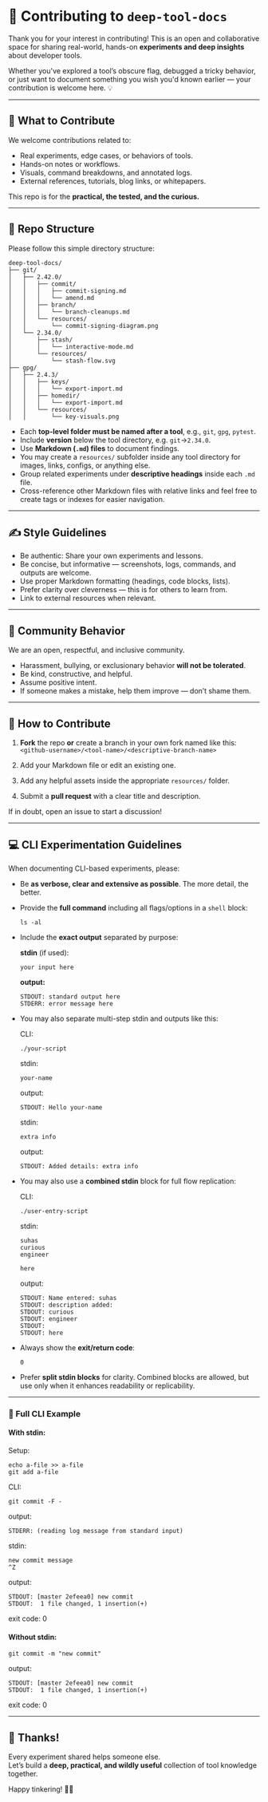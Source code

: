
# 🤝 Contributing to `deep-tool-docs`

Thank you for your interest in contributing! This is an open and collaborative space for sharing real-world, hands-on **experiments and deep insights** about developer tools.

Whether you've explored a tool’s obscure flag, debugged a tricky behavior, or just want to document something you wish you'd known earlier — your contribution is welcome here. 💡

---

## 🌱 What to Contribute

We welcome contributions related to:
- Real experiments, edge cases, or behaviors of tools.
- Hands-on notes or workflows.
- Visuals, command breakdowns, and annotated logs.
- External references, tutorials, blog links, or whitepapers.

This repo is for the **practical, the tested, and the curious.**

---

## 📁 Repo Structure

Please follow this simple directory structure:

```text
deep-tool-docs/
├── git/
│   ├── 2.42.0/
│   │   ├── commit/
│   │   │   ├── commit-signing.md
│   │   │   └── amend.md
│   │   ├── branch/
│   │   │   └── branch-cleanups.md
│   │   └── resources/
│   │       └── commit-signing-diagram.png
│   └── 2.34.0/
│       ├── stash/
│       │   └── interactive-mode.md
│       └── resources/
│           └── stash-flow.svg
├── gpg/
│   ├── 2.4.3/
│   │   ├── keys/
│   │   │   └── export-import.md
│   │   ├── homedir/
│   │   │   └── export-import.md
│   │   └── resources/
│   │       └── key-visuals.png
```

- Each **top-level folder must be named after a tool**, e.g., `git`, `gpg`, `pytest`.
- Include **version** below the tool directory, e.g. `git`->`2.34.0`.
- Use **Markdown (`.md`) files** to document findings.
- You may create a `resources/` subfolder inside any tool directory for images, links, configs, or anything else.
- Group related experiments under **descriptive headings** inside each `.md` file.
- Cross-reference other Markdown files with relative links and feel free to create tags or indexes for easier navigation.

---

## ✍️ Style Guidelines

- Be authentic: Share your own experiments and lessons.
- Be concise, but informative — screenshots, logs, commands, and outputs are welcome.
- Use proper Markdown formatting (headings, code blocks, lists).
- Prefer clarity over cleverness — this is for others to learn from.
- Link to external resources when relevant.

---

## 🌈 Community Behavior

We are an open, respectful, and inclusive community.

- Harassment, bullying, or exclusionary behavior **will not be tolerated**.
- Be kind, constructive, and helpful.
- Assume positive intent.
- If someone makes a mistake, help them improve — don’t shame them.

---

## 🚀 How to Contribute

1. **Fork** the repo **or** create a branch in your own fork named like this:  
   `<github-username>/<tool-name>/<descriptive-branch-name>`

2. Add your Markdown file or edit an existing one.
3. Add any helpful assets inside the appropriate `resources/` folder.
4. Submit a **pull request** with a clear title and description.

If in doubt, open an issue to start a discussion!

---

## 💻 CLI Experimentation Guidelines

When documenting CLI-based experiments, please:

- Be **as verbose, clear and extensive as possible**. The more detail, the better.
- Provide the **full command** including all flags/options in a `shell` block:

  ```shell
  ls -al
  ```

- Include the **exact output** separated by purpose:

  **stdin** (if used):
  ```text
  your input here
  ```

  **output:**
  ```text
  STDOUT: standard output here
  STDERR: error message here
  ```

- You may also separate multi-step stdin and outputs like this:

  CLI:
  ```shell
  ./your-script
  ```

  stdin:
  ```text
  your-name
  ```

  output:
  ```text
  STDOUT: Hello your-name
  ```

  stdin:
  ```text
  extra info
  ```

  output:
  ```text
  STDOUT: Added details: extra info
  ```

- You may also use a **combined stdin** block for full flow replication:

  CLI:
  ```shell
  ./user-entry-script
  ```

  stdin:
  ```text
  suhas
  curious
  engineer

  here
  ```

  output:
  ```text
  STDOUT: Name entered: suhas
  STDOUT: description added:
  STDOUT: curious
  STDOUT: engineer
  STDOUT: 
  STDOUT: here
  ```

- Always show the **exit/return code**:

  ```text
  0
  ```

- Prefer **split stdin blocks** for clarity. Combined blocks are allowed, but use only when it enhances readability or replicability.

---

### 🔎 Full CLI Example

#### With stdin:

Setup:
```shell
echo a-file >> a-file
git add a-file
```

CLI:
```shell
git commit -F -
```

output:
```text
STDERR: (reading log message from standard input)
```

stdin:
```text
new commit message
^Z
```

output:
```text
STDOUT: [master 2efeea0] new commit
STDOUT:  1 file changed, 1 insertion(+)
```

exit code: 0

#### Without stdin:

```shell
git commit -m "new commit"
```

output:
```text
STDOUT: [master 2efeea0] new commit
STDOUT:  1 file changed, 1 insertion(+)
```

exit code: 0

---

## 🙌 Thanks!

Every experiment shared helps someone else.  
Let’s build a **deep, practical, and wildly useful** collection of tool knowledge together.

Happy tinkering! 🔧✨
